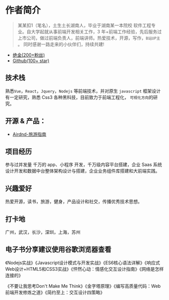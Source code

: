 
# 作者简介

> 某某扣1（笔名），土生土长湖南人，毕业于湖南某一本院校 软件工程专业。自大学起就从事前端开发相关工作，3 年+前端工作经验，先后服务过上市公司，做过前端负责人，前端讲师。热爱技术，开源，写作，`B站UP主` 。 同时感谢一路走来的小伙伴们，持续共建!

- [绝金(200+粉丝)](https://juejin.cn/user/1533144281127661)
- [Github(100+ star)](https://github.com/VioletEvelgadn)

## 技术栈

熟悉`Vue`，`React`，`Jquery`，`Nodejs` 等前端技术，并对原生 `javascript` 框架设计有一定研究，熟悉 Css3 各种黑科技，目前致力于前端工程化， `可视化方向`的研究。

## 开源 & 产品：


- [Airdnd-旅游指南](https://github.com/VioletEvelgadn/Airdnd-tour)


## 项目经历

参与过并发量 千万的 app、小程序 开发，千万级内容平台搭建，企业 Saas 系统设计开发和数据中台整体架构设计与搭建，企业业务组件库搭建和大前端实践。

## 兴趣爱好

热爱开源，读书，旅游，健身，产品设计和社交，传播优秀技术思想。

## 打卡地

广州，武汉，长沙，深圳，上海，苏州


## 电子书分享建议使用谷歌浏览器查看

《Nodejs实战》《Javascript设计模式与开发实战》《ES6核心语法详解》《响应式Web设计+HTML5和CSS3实战》《怦然心动：情感化交互设计指南》《网络是怎样连接的》

《不要让我思考Don't Make Me Think》《金字塔原理》《编写高质量代码：Web前端开发修炼之道》《简约至上：交互设计四策略》
